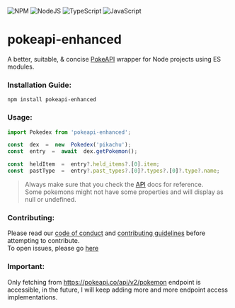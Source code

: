 ![NPM](https://img.shields.io/badge/NPM-%23CB3837.svg?style=for-the-badge&logo=npm&logoColor=white)
![NodeJS](https://img.shields.io/badge/node.js-6DA55F?style=for-the-badge&logo=node.js&logoColor=white)
![TypeScript](https://img.shields.io/badge/typescript-%23007ACC.svg?style=for-the-badge&logo=typescript&logoColor=white)
![JavaScript](https://img.shields.io/badge/javascript-%23323330.svg?style=for-the-badge&logo=javascript&logoColor=%23F7DF1E)

# pokeapi-enhanced

A better, suitable, & concise [PokeAPI](https://pokeapi.co/) wrapper for Node projects using ES modules.

### Installation Guide:
```npm install pokeapi-enhanced```
### Usage: 
```ts
import Pokedex from 'pokeapi-enhanced';

const  dex  =  new  Pokedex('pikachu');
const  entry  =  await  dex.getPokemon();

const  heldItem  =  entry?.held_items?.[0].item;
const  pastType  =  entry?.past_types?.[0]?.types?.[0]?.type?.name;
```

> Always make sure that you check the [API](https://pokeapi.co/) docs for reference.   
> Some pokemons might not have some properties and will display as null or undefined.

### Contributing: 
Please read our [code of conduct](https://github.com/Yurem1/PokeAPI-Enhanced/blob/main/CODE_OF_CONDUCT.md) and [contributing guidelines](https://github.com/Yurem1/PokeAPI-Enhanced/blob/main/CONTRIBUTING.md) before attempting to contribute.   
To open issues, please go [here](https://github.com/Yurem1/PokeAPI-Enhanced/issues)
### Important:
Only fetching from https://pokeapi.co/api/v2/pokemon endpoint is accessible, in the future, I will keep adding more and more endpoint access implementations.

